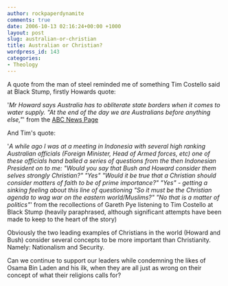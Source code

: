 ```yaml
---
author: rockpaperdynamite
comments: true
date: 2006-10-13 02:16:24+00:00 +1000
layout: post
slug: australian-or-christian
title: Australian or Christian?
wordpress_id: 143
categories:
- Theology
---
```





A quote from the man of steel reminded me of something Tim Costello said at Black Stump, firstly Howards quote:





'_Mr Howard says Australia has to obliterate state borders when it comes to water supply.
"At the end of the day we are Australians before anything else,"_' from the [ABC News Page](http://www.abc.net.au/news/newsitems/200610/s1763970.htm)


And Tim's quote:<!-- more -->





'_A while ago I was at a meeting in Indonesia with several high ranking Australian officials (Foreign Minister, Head of Armed forces, etc)  one of these officials hand balled a series of questions from the then Indonesian President on to me:
"Would you say that Bush and Howard consider them selves  strongly Christian?"
"Yes"
"Would it be true that a Christian should consider matters of faith to be of prime importance?"
"Yes" - getting a sinking feeling about this line of questioning
"So it must be the Christian agenda to wag war on the eastern world/Muslims?"
"No that is a matter of politics"_' from the recollections of Gareth Pye listening to Tim Costello at Black Stump (heavily paraphrased, although significant attempts have been made to keep to the heart of the story)


Obviously the two leading examples of Christians in the world (Howard and Bush) consider several concepts to be more important than Christianity. Namely: Nationalism and Security.




Can we continue to support our leaders while condemning the likes of Osama Bin Laden and his ilk, when they are all just as wrong on their concept of what their religions calls for?
